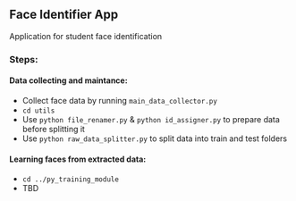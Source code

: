 ## Face Identifier App

Application for student face identification

### Steps:

#### Data collecting and maintance:

- Collect face data by running `main_data_collector.py`
- `cd utils`
- Use `python file_renamer.py` & `python id_assigner.py` to prepare data before splitting it
- Use `python raw_data_splitter.py` to split data into train and test folders

#### Learning faces from extracted data:

- `cd ../py_training_module`
- TBD
